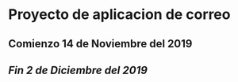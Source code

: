 # Proyecto de aplicacion de correo

## Comienzo 14 de Noviembre del 2019

## *Fin 2 de Diciembre del 2019*
